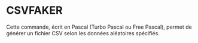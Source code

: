 # CSVFAKER
Cette commande, écrit en Pascal (Turbo Pascal ou Free Pascal), permet de générer un fichier CSV selon les données aléatoires spécifiés.
